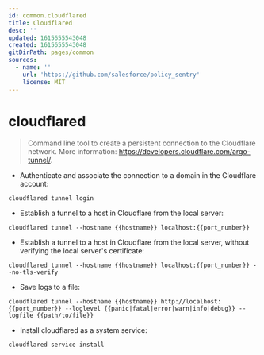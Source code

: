 ```yaml
---
id: common.cloudflared
title: Cloudflared
desc: ''
updated: 1615655543048
created: 1615655543048
gitDirPath: pages/common
sources:
  - name: ''
    url: 'https://github.com/salesforce/policy_sentry'
    license: MIT
---
```

# cloudflared

> Command line tool to create a persistent connection to the Cloudflare network.
> More information: <https://developers.cloudflare.com/argo-tunnel/>.

- Authenticate and associate the connection to a domain in the Cloudflare account:

`cloudflared tunnel login`

- Establish a tunnel to a host in Cloudflare from the local server:

`cloudflared tunnel --hostname {{hostname}} localhost:{{port_number}}`

- Establish a tunnel to a host in Cloudflare from the local server, without verifying the local server's certificate:

`cloudflared tunnel --hostname {{hostname}} localhost:{{port_number}} --no-tls-verify`

- Save logs to a file:

`cloudflared tunnel --hostname {{hostname}} http://localhost:{{port_number}} --loglevel {{panic|fatal|error|warn|info|debug}} --logfile {{path/to/file}}`

- Install cloudflared as a system service:

`cloudflared service install`

